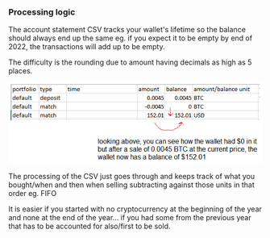 ### Processing logic

The account statement CSV tracks your wallet's lifetime so the balance should always end up the same eg. if you expect it to be empty by end of 2022, the transactions will add up to be empty.

The difficulty is the rounding due to amount having decimals as high as 5 places.

<img src="./statement-parsing.png"/>

The processing of the CSV just goes through and keeps track of what you bought/when and then when selling subtracting against those units in that order eg. FIFO

It is easier if you started with no cryptocurrency at the beginning of the year and none at the end of the year... if you had some from the previous year that has to be accounted for also/first to be sold.

